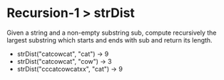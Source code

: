 # Recursion-1 > strDist

Given a string and a non-empty substring sub, compute recursively the largest substring which starts and ends with sub and return its length.

- strDist("catcowcat", "cat") → 9
- strDist("catcowcat", "cow") → 3
- strDist("cccatcowcatxx", "cat") → 9